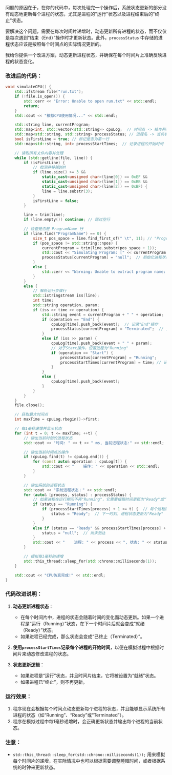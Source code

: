 问题的原因在于，在你的代码中，每次处理完一个操作后，系统状态更新的部分没有动态地更新每个进程的状态，尤其是进程的"运行"状态以及进程结束后的"终止"状态。

要解决这个问题，需要在每次时间片递增时，动态更新所有进程的状态，而不仅仅是每次遇到“结束（End）”操作时才更新状态。此外，`processStatus` 中存储的进程状态应该是按照每个时间点的实际情况更新的。

我给你提供一个改进方案，动态更新进程状态，并确保在每个时间片上准确反映进程的状态变化。

### 改进后的代码：

```cpp
void simulateCPU() {
    std::ifstream file("run.txt");
    if (!file.is_open()) {
        std::cerr << "Error: Unable to open run.txt" << std::endl;
        return;
    }
    std::cout << "模拟CPU使用情况..." << std::endl;

    std::string line, currentProgram;
    std::map<int, std::vector<std::string>> cpuLog;  // 时间点 -> 操作列表
    std::map<std::string, std::string> processStatus; // 进程名 -> 当前状态
    bool isFirstLine = true; // 标记是否为第一行
    std::map<std::string, int> processStartTimes;  // 记录进程的开始时间

    // 读取所有文件内容并处理
    while (std::getline(file, line)) {
        if (isFirstLine) {
            // 检测并移除BOM
            if (line.size() >= 3 &&
                static_cast<unsigned char>(line[0]) == 0xEF &&
                static_cast<unsigned char>(line[1]) == 0xBB &&
                static_cast<unsigned char>(line[2]) == 0xBF) {
                line = line.substr(3);
            }
            isFirstLine = false;
        }

        line = trim(line);
        if (line.empty()) continue; // 跳过空行

        // 检查是否是 ProgramName 行
        if (line.find("ProgramName") == 0) {
            size_t pos_space = line.find_first_of(" \t", 11); // "ProgramName"是11个字符
            if (pos_space != std::string::npos) {
                currentProgram = trim(line.substr(pos_space + 1));
                std::cout << "Simulating Program: [" << currentProgram << "]" << std::endl;
                processStatus[currentProgram] = "null";  // 初始化进程状态
            }
            else {
                std::cerr << "Warning: Unable to extract program name: " << line << std::endl;
            }
        }
        else {
            // 解析运行步骤行
            std::istringstream iss(line);
            int time;
            std::string operation, param;
            if (iss >> time >> operation) {
                std::string event = currentProgram + " " + operation;
                if (operation == "End") {
                    cpuLog[time].push_back(event);  // 记录"End"操作
                    processStatus[currentProgram] = "Terminated";  // 更新进程状态为结束
                }
                else if (iss >> param) {
                    cpuLog[time].push_back(event + " " + param);
                    // 对于Start操作，设置进程为"Running"
                    if (operation == "Start") {
                        processStatus[currentProgram] = "Running";
                        processStartTimes[currentProgram] = time; // 记录开始时间
                    }
                }
                else {
                    cpuLog[time].push_back(event);
                }
            }
        }
    }
    file.close();

    // 获取最大时间点
    int maxTime = cpuLog.rbegin()->first;

    // 每1毫秒递增并显示状态
    for (int t = 0; t <= maxTime; ++t) {
        // 输出当前时刻的进程状态
        std::cout << "时间: " << t << " ms, 当前进程状态:" << std::endl;

        // 输出当前时间点的操作
        if (cpuLog.find(t) != cpuLog.end()) {
            for (const auto& operation : cpuLog[t]) {
                std::cout << "    操作: " << operation << std::endl;
            }
        }

        // 输出系统的进程状态
        std::cout << "系统进程状态：" << std::endl;
        for (auto& [process, status] : processStatus) {
            // 如果进程在运行期间不再"Running"，它需要根据时间更新为"Ready"或"Terminated"
            if (status == "Running") {
                if (processStartTimes[process] + 1 <= t) {  // 每个进程的运行时间为1ms
                    status = "Ready";  // 下一时刻，进程状态更新为"Ready"
                }
            }
            else if (status == "Ready" && processStartTimes[process] + 1 > t) {
                status = "null";  // 尚未到达
            }
            std::cout << "    进程: " << process << ", 状态: " << status << std::endl;
        }

        // 模拟每1毫秒的递增
        std::this_thread::sleep_for(std::chrono::milliseconds(1));
    }

    std::cout << "CPU仿真完成!" << std::endl;
}
```

### 代码改进说明：

1. **动态更新进程状态**：
    
    - 在每个时间片中，进程的状态会随着时间的变化而动态更新。如果一个进程是“运行（Running）”状态，在下一个时间片后就会变成“就绪（Ready）”状态。
    - 如果进程已经完成，那么状态会变成“已终止（Terminated）”。
2. **使用`processStartTimes`记录每个进程的开始时间**，以便在模拟过程中根据时间片来动态修改进程的状态。
    
3. **状态更新逻辑**：
    
    - 如果进程是“运行”状态，并且时间片结束，它将被设置为“就绪”状态。
    - 如果进程已“终止”，则不再更新。

### 运行效果：

1. 程序现在会根据每个时间点动态更新每个进程的状态，并且能够显示系统所有进程的状态（如“Running”、“Ready”或“Terminated”）。
2. 程序在模拟过程中每1毫秒递增时，会正确更新状态并输出每个进程的当前状态。

### 注意：

- `std::this_thread::sleep_for(std::chrono::milliseconds(1));` 用来模拟每个时间片的递增，在实际情况中也可以根据需要调整睡眠时间，或者根据系统的时钟来更新状态。